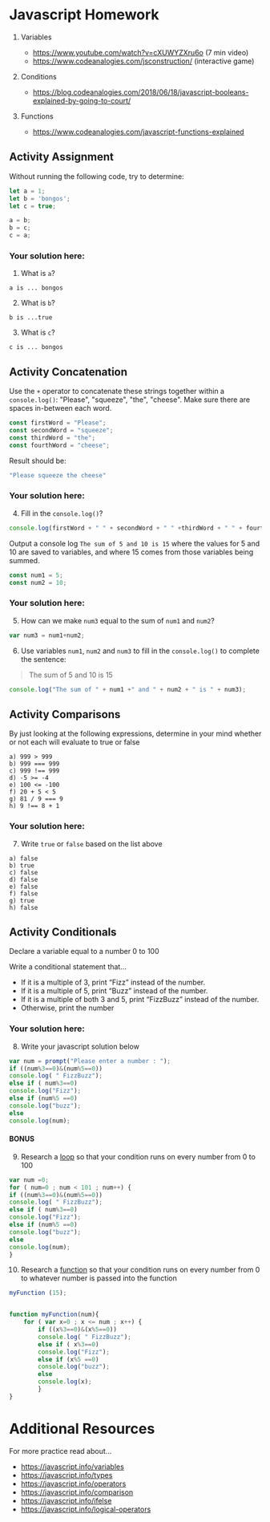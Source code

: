 # Javascript Homework

1.  Variables
    - https://www.youtube.com/watch?v=cXUWYZXru6o (7 min video)
    - https://www.codeanalogies.com/jsconstruction/ (interactive game)

2.  Conditions
    - https://blog.codeanalogies.com/2018/06/18/javascript-booleans-explained-by-going-to-court/

3.  Functions
    - https://www.codeanalogies.com/javascript-functions-explained

## Activity Assignment
Without running the following code, try to determine:

```js
let a = 1;
let b = 'bongos';
let c = true;

a = b;
b = c;
c = a;
```

### Your solution here:
1.  What is `a`?
```
a is ... bongos
```
2.  What is `b`?
```
b is ...true
```
3.  What is `c`?
```
c is ... bongos
```

## Activity Concatenation
Use the `+` operator to concatenate these strings together within a `console.log()`: "Please", "squeeze", "the", "cheese". Make sure there are spaces in-between each word.

```js
const firstWord = "Please";
const secondWord = "squeeze";
const thirdWord = "the";
const fourthWord = "cheese";
```
Result should be:
```js
"Please squeeze the cheese"
```

### Your solution here:
4.  Fill in the `console.log()`?
```js
console.log(firstWord + " " + secondWord + " " +thirdWord + " " + fourthWord);
```

Output a console log `The sum of 5 and 10 is 15` where the values for 5 and 10 are saved to variables, and where 15 comes from those variables being summed.
```js
const num1 = 5;
const num2 = 10;
```

### Your solution here:
5.  How can we make `num3` equal to the sum of `num1` and `num2`?
```js
var num3 = num1+num2;
```
6.  Use variables `num1`, `num2` and `num3` to fill in the `console.log()` to complete the sentence: 

>The sum of 5 and 10 is 15

```js
console.log("The sum of " + num1 +" and " + num2 + " is " + num3);
```

## Activity Comparisons
By just looking at the following expressions, determine in your mind whether or not each will evaluate to true or false
```
a) 999 > 999
b) 999 === 999 
c) 999 !== 999
d) -5 >= -4
e) 100 <= -100
f) 20 + 5 < 5 
g) 81 / 9 === 9
h) 9 !== 8 + 1
```
### Your solution here:
7.  Write `true` or `false` based on the list above
```
a) false
b) true
c) false
d) false
e) false
f) false
g) true
h) false
```

## Activity Conditionals
Declare a variable equal to a number 0 to 100

Write a conditional statement that...
- If it is a multiple of 3, print “Fizz” instead of the number.
- If it is a multiple of 5, print “Buzz” instead of the number.
- If it is a multiple of both 3 and 5, print “FizzBuzz” instead of the number.
- Otherwise, print the number

### Your solution here:
8.  Write your javascript solution below
```js
var num = prompt("Please enter a number : ");
if ((num%3==0)&(num%5==0))
console.log( " FizzBuzz");
else if ( num%3==0)
console.log("Fizz");
else if (num%5 ==0)
console.log("buzz");
else 
console.log(num);

```

#### BONUS
9.  Research a [loop](https://javascript.info/while-for) so that your condition runs on every number from 0 to 100
```js
var num =0;
for ( num=0 ; num < 101 ; num++) {
if ((num%3==0)&(num%5==0))
console.log( " FizzBuzz");
else if ( num%3==0)
console.log("Fizz");
else if (num%5 ==0)
console.log("buzz");
else 
console.log(num);
}

```
10.  Research a [function](https://javascript.info/function-basics) so that your condition runs on every number from 0 to whatever number is passed into the function
```js
myFunction (15);


function myFunction(num){
    for ( var x=0 ; x <= num ; x++) {
        if ((x%3==0)&(x%5==0))
        console.log( " FizzBuzz");
        else if ( x%3==0)
        console.log("Fizz");
        else if (x%5 ==0)
        console.log("buzz");
        else 
        console.log(x);
        }
}

```

# Additional Resources
For more practice read about...
- https://javascript.info/variables
- https://javascript.info/types
- https://javascript.info/operators
- https://javascript.info/comparison
- https://javascript.info/ifelse
- https://javascript.info/logical-operators